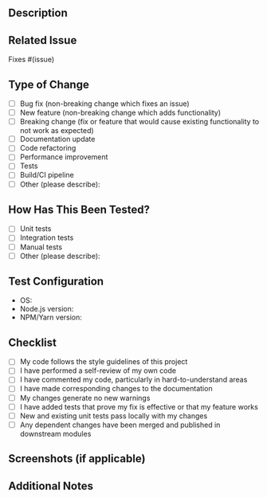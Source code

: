 ## Description
<!-- Provide a brief description of the changes in this PR -->

## Related Issue
<!-- Link to the related issue(s) this PR addresses -->
Fixes #(issue)

## Type of Change
<!-- Mark the appropriate option with an "x" -->
- [ ] Bug fix (non-breaking change which fixes an issue)
- [ ] New feature (non-breaking change which adds functionality)
- [ ] Breaking change (fix or feature that would cause existing functionality to not work as expected)
- [ ] Documentation update
- [ ] Code refactoring
- [ ] Performance improvement
- [ ] Tests
- [ ] Build/CI pipeline
- [ ] Other (please describe):

## How Has This Been Tested?
<!-- Describe the tests you ran to verify your changes -->
- [ ] Unit tests
- [ ] Integration tests
- [ ] Manual tests
- [ ] Other (please describe):

## Test Configuration
<!-- Provide details about your test environment if applicable -->
- OS:
- Node.js version:
- NPM/Yarn version:

## Checklist
<!-- Mark the appropriate option with an "x" -->
- [ ] My code follows the style guidelines of this project
- [ ] I have performed a self-review of my own code
- [ ] I have commented my code, particularly in hard-to-understand areas
- [ ] I have made corresponding changes to the documentation
- [ ] My changes generate no new warnings
- [ ] I have added tests that prove my fix is effective or that my feature works
- [ ] New and existing unit tests pass locally with my changes
- [ ] Any dependent changes have been merged and published in downstream modules

## Screenshots (if applicable)
<!-- Add screenshots to help explain your changes if relevant -->

## Additional Notes
<!-- Add any other context about the PR here -->